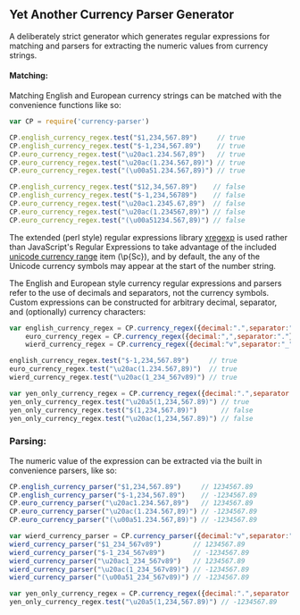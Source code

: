 ## Yet Another Currency Parser Generator

A deliberately strict generator which generates regular expressions
for matching and parsers for extracting the numeric values from currency
strings.

#### Matching: 

Matching English and European currency strings can be matched with the
convenience functions like so:

```JavaScript
var CP = require('currency-parser')

CP.english_currency_regex.test("$1,234,567.89")     // true
CP.english_currency_regex.test("$-1,234,567.89")    // true
CP.euro_currency_regex.test("\u20ac1.234.567,89")   // true
CP.euro_currency_regex.test("\u20ac(1.234.567,89)") // true
CP.euro_currency_regex.test("(\u00a51.234.567,89)") // true

CP.english_currency_regex.test("$12,34,567.89")    // false
CP.english_currency_regex.test("$-1,234,56789")    // false
CP.euro_currency_regex.test("\u20ac1.2345.67,89")  // false
CP.euro_currency_regex.test("\u20ac(1.234567,89)") // false
CP.euro_currency_regex.test("(\u00a51234.567,89)") // false
```

The extended (perl style) regular expressions library
[xregexp](http://xregexp.com/) is used rather than JavaScript's Regular
Expressions to take advantage of the included [unicode currency
range](https://stackoverflow.com/a/4180379/1519199) item (\p{Sc}), and by
default, the any of the Unicode currency symbols may appear at the start of
the number string. 

The English and European style currency regular expressions and parsers
refer to the use of decimals and separators, not the currency symbols.
Custom expressions can be constructed for arbitrary decimal, separator, and
(optionally) currency characters: 


```JavaScript
var english_currency_regex = CP.currency_regex({decimal:".",separator:","}),
    euro_currency_regex = CP.currency_regex({decimal:",",separator:"."}),
    wierd_currency_regex = CP.currency_regex({decimal:"v",separator:"_"}),

english_currency_regex.test("$-1,234,567.89")     // true
euro_currency_regex.test("\u20ac(1.234.567,89)")  // true
wierd_currency_regex.test("\u20ac(1_234_567v89)") // true

var yen_only_currency_regex = CP.currency_regex({decimal:".",separator:",",symbol:"\u00a5"});
yen_only_currency_regex.test("\u20a5(1,234,567.89)") // true
yen_only_currency_regex.test("$(1,234,567.89)")      // false
yen_only_currency_regex.test("\u20ac(1,234,567.89)") // false
```

### Parsing: 

The numeric value of the expression can be extracted via the built in
convenience parsers, like so:

```JavaScript
CP.english_currency_parser("$1,234,567.89")     // 1234567.89
CP.english_currency_parser("$-1,234,567.89")    // -1234567.89
CP.euro_currency_parser("\u20ac1.234.567,89")   // 1234567.89
CP.euro_currency_parser("\u20ac(1.234.567,89)") // -1234567.89
CP.euro_currency_parser("(\u00a51.234.567,89)") // -1234567.89

var wierd_currency_parser = CP.currency_parser({decimal:"v",separator:"_"});
wierd_currency_parser("$1_234_567v89")        // 1234567.89
wierd_currency_parser("$-1_234_567v89")       // -1234567.89
wierd_currency_parser("\u20ac1_234_567v89")   // 1234567.89
wierd_currency_parser("\u20ac(1_234_567v89)") // -1234567.89
wierd_currency_parser("(\u00a51_234_567v89)") // -1234567.89

var yen_only_currency_regex = CP.currency_regex({decimal:".",separator:",",symbol:"\u00a5"});
yen_only_currency_regex.test("\u20a5(1,234,567.89)") // -1234567.89
```
